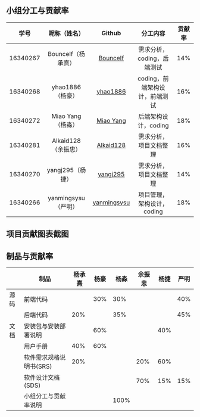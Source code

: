 ## 小组分工与贡献率

|学号|昵称（姓名）|Github|分工内容|贡献率|
|:--:|:--:|:--:|:--:|:--:|
|16340267|BounceIf（杨承熹）|[BounceIf](https://github.com/BounceIf)|需求分析，coding，后端测试|14%|
|16340268|yhao1886（杨豪）|[yhao1886](https://github.com/yhao1886)|coding，前端架构设计，前端测试|16%|
|16340272|Miao Yang（杨淼）|[Miao Yang](https://github.com/https://github.com/ywwwater)|后端架构设计，coding|18%|
|16340281|Alkaid128（余振忠）|[Alkaid128](https://github.com/Alkaid128)|需求分析，项目文档整理|16%|
|16340270|yangj295（杨捷）|[yangj295](https://github.com/yangj295)|需求分析，项目文档整理|14%|
|16340266|yanmingsysu（严明）|[yanmingsysu](https://github.com/yanmingsysu)|项目管理，架构设计，coding|18%|



## 项目贡献图表截图


## 制品与贡献率
||制品|杨承熹|杨豪|杨淼|余振忠|杨捷|严明
-|-|-|-|-|-|-|-|
|源码|前端代码||30%|30%|||40%
||后端代码|20%||35%|||45%
|文档|安装包与安装部署说明||60%|||40%||
||用户手册|40%|60%|||||||
||软件需求规格说明书(SRS)|20%|||20%|60%|
||软件设计文档(SDS)||||70%|15%|15%|
||小组分工与贡献率说明|||100%||





